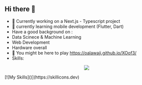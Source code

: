 ## Hi there 👋

- 🔭 Currently working on a Next.js - Typescript project
- 🌱 currently learning mobile development (Flutter, Dart)
- Have a good background on :
 - Data Scinece & Machine Learning
  - Web Development
  - Hardware overall
- 🤔 You might be here to play https://oalawaji.github.io/XOof3/
- Skills:
  <p align="center">
  <a href="https://skillicons.dev">
    <img src="https://skillicons.dev/icons?i=js,ts,html,css,py,react,cs,express,firebase,git,github,jquery,mongodb,nextjs,npm,postgres,postman,redux,vscode,figma,ps" />
  </a>
</p>
  [![My Skills]()](https://skillicons.dev)


